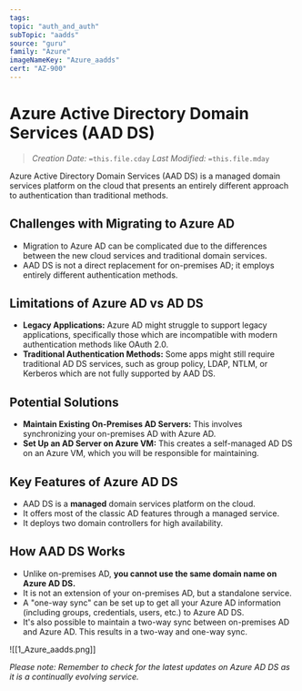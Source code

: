 ```yaml
---
tags:
topic: "auth_and_auth"
subTopic: "aadds"
source: "guru"
family: "Azure"
imageNameKey: "Azure_aadds"
cert: "AZ-900"
---
```

#  Azure Active Directory Domain Services (AAD DS)

> _Creation Date:_ `=this.file.cday` 
> _Last Modified:_ `=this.file.mday`

Azure Active Directory Domain Services (AAD DS) is a managed domain services platform on the cloud that presents an entirely different approach to authentication than traditional methods.

## Challenges with Migrating to Azure AD

- Migration to Azure AD can be complicated due to the differences between the new cloud services and traditional domain services.
- AAD DS is not a direct replacement for on-premises AD; it employs entirely different authentication methods.

## Limitations of Azure AD vs AD DS

- **Legacy Applications:** Azure AD might struggle to support legacy applications, specifically those which are incompatible with modern authentication methods like OAuth 2.0.
- **Traditional Authentication Methods:** Some apps might still require traditional AD DS services, such as group policy, LDAP, NTLM, or Kerberos which are not fully supported by AAD DS.

## Potential Solutions

- **Maintain Existing On-Premises AD Servers:** This involves synchronizing your on-premises AD with Azure AD.
- **Set Up an AD Server on Azure VM:** This creates a self-managed AD DS on an Azure VM, which you will be responsible for maintaining.

## Key Features of Azure AD DS

- AAD DS is a **managed** domain services platform on the cloud.
- It offers most of the classic AD features through a managed service.
- It deploys two domain controllers for high availability.

## How AAD DS Works

- Unlike on-premises AD, **you cannot use the same domain name on Azure AD DS.**
- It is not an extension of your on-premises AD, but a standalone service.
- A "one-way sync" can be set up to get all your Azure AD information (including groups, credentials, users, etc.) to Azure AD DS.
- It's also possible to maintain a two-way sync between on-premises AD and Azure AD. This results in a two-way and one-way sync.

![[1_Azure_aadds.png]]

_Please note: Remember to check for the latest updates on Azure AD DS as it is a continually evolving service._